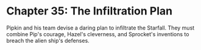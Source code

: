 # Chapter 35: The Infiltration Plan

Pipkin and his team devise a daring plan to infiltrate the Starfall. They must combine Pip's courage, Hazel's cleverness, and Sprocket's inventions to breach the alien ship's defenses.
